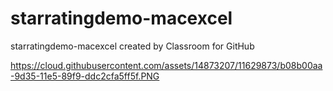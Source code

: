 # starratingdemo-macexcel
starratingdemo-macexcel created by Classroom for GitHub


https://cloud.githubusercontent.com/assets/14873207/11629873/b08b00aa-9d35-11e5-89f9-ddc2cfa5ff5f.PNG

